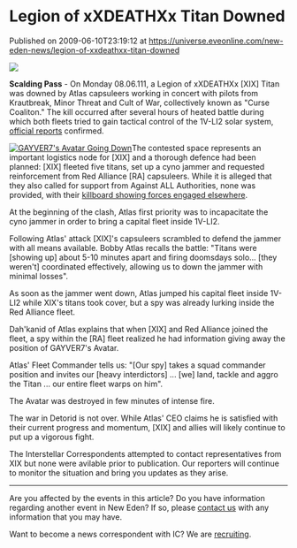 # Legion of xXDEATHXx Titan Downed
Published on 2009-06-10T23:19:12 at https://universe.eveonline.com/new-eden-news/legion-of-xxdeathxx-titan-downed

![](http://www.eve-ic.net/media/assets/icarticlebanner.png)  
  
 **Scalding Pass** \- On Monday 08.06.111, a Legion of xXDEATHXx [XIX] Titan was downed by Atlas capsuleers working in concert with pilots from Krautbreak, Minor Threat and Cult of War, collectively known as "Curse Coaliton." The kill occurred after several hours of heated battle during which both fleets tried to gain tactical control of the 1V-LI2 solar system,  [official reports](http://www.scrapheap-challenge.com/viewtopic.php?p=873760&sid=5e4828fb427d99fa6b7c001ed2fa1fea#873760) confirmed.  
  
[![GAYVER7's Avatar Going Down](http://www.eve-ic.net/media/articles/3123/avadownthumb.png)](http://www.eve-ic.net/media/igbd/igbd.php?faction=ic&url=http%3A%2F%2Fwww.eve-ic.net%2Fmedia%2Farticles%2F3123%2Favadown.png)The contested space represents an important logistics node for [XIX] and a thorough defence had been planned: [XIX] fleeted five titans, set up a cyno jammer and requested reinforcement from Red Alliance [RA] capsuleers. While it is alleged that they also called for support from Against ALL Authorities, none was provided, with their [killboard showing forces engaged elsewhere](http://www.eve-ic.net/media/igbd/igbd.php?faction=ic&url=http%3A%2F%2Fwww.a-kills.com%2Frelated.php%3Fid%3D255107).  
  
At the beginning of the clash, Atlas first priority was to incapacitate the cyno jammer in order to bring a capital fleet inside 1V-LI2.  
  
Following Atlas' attack [XIX]'s capsuleers scrambled to defend the jammer with all means available. Bobby Atlas recalls the battle: "Titans were [showing up] about 5-10 minutes apart and firing doomsdays solo... [they weren't] coordinated effectively, allowing us to down the jammer with minimal losses".   
  
As soon as the jammer went down, Atlas jumped his capital fleet inside 1V-LI2 while XIX's titans took cover, but a spy was already lurking inside the Red Alliance fleet.  
  
Dah'kanid of Atlas explains that when [XIX] and Red Alliance joined the fleet, a spy within the [RA] fleet realized he had information giving away the position of GAYVER7's Avatar.  
  
Atlas' Fleet Commander tells us: "[Our spy] takes a squad commander position and invites our [heavy interdictors] ... [we] land, tackle and aggro the Titan ... our entire fleet warps on him".   
  
The Avatar was destroyed in few minutes of intense fire.  
  
The war in Detorid is not over. While Atlas' CEO claims he is satisfied with their current progress and momentum, [XIX] and allies will likely continue to put up a vigorous fight.  
  
The Interstellar Correspondents attempted to contact representatives from XIX but none were avilable prior to publication. Our reporters will continue to monitor the situation and bring you updates as they arise.

* * *

Are you affected by the events in this article? Do you have information regarding another event in New Eden? If so, please [contact us](http://myeve.eve-online.com/news.asp?a=submitrp) with any information that you may have.  
  
Want to become a news correspondent with IC? We are [recruiting](http://www.eveonline.com/isd.asp).
